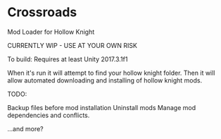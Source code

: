 # Crossroads
Mod Loader for Hollow Knight

CURRENTLY WIP - USE AT YOUR OWN RISK

To build: Requires at least Unity 2017.3.1f1

When it's run it will attempt to find your hollow knight folder. 
Then it will allow automated downloading and installing of hollow knight mods.

TODO:

Backup files before mod installation
Uninstall mods
Manage mod dependencies and conflicts.

...and more?
